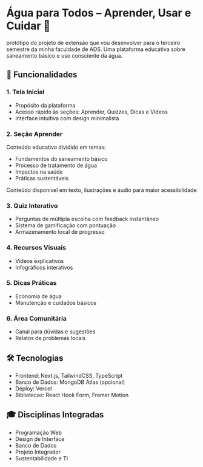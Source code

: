 # Água para Todos – Aprender, Usar e Cuidar 🌊

protótipo do projeto de extensão que vou desenvolver para o terceiro semestre da minha faculdade de ADS. Uma plataforma educativa sobre saneamento básico e uso consciente da água.

## 🎯 Funcionalidades

### 1. Tela Inicial

- Propósito da plataforma
- Acesso rápido às seções: Aprender, Quizzes, Dicas e Vídeos
- Interface intuitiva com design minimalista

### 2. Seção Aprender

Conteúdo educativo dividido em temas:

- Fundamentos do saneamento básico
- Processo de tratamento de água
- Impactos na saúde
- Práticas sustentáveis

Conteúdo disponível em texto, ilustrações e áudio para maior acessibilidade

### 3. Quiz Interativo

- Perguntas de múltipla escolha com feedback instantâneo
- Sistema de gamificação com pontuação
- Armazenamento local de progresso

### 4. Recursos Visuais

- Vídeos explicativos
- Infográficos interativos

### 5. Dicas Práticas

- Economia de água
- Manutenção e cuidados básicos

### 6. Área Comunitária

- Canal para dúvidas e sugestões
- Relatos de problemas locais

## 🛠️ Tecnologias

- Frontend: Next.js, TailwindCSS, TypeScript
- Banco de Dados: MongoDB Atlas (opcional)
- Deploy: Vercel
- Bibliotecas: React Hook Form, Framer Motion

## 🎓 Disciplinas Integradas

- Programação Web
- Design de Interface
- Banco de Dados
- Projeto Integrador
- Sustentabilidade e TI
